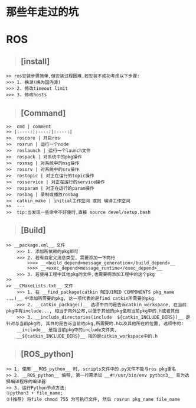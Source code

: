 # **__那些年走过的坑__**
# ROS

> ## [install]
    >> ros安装步骤简单,但安装过程困难,若安装不成功考虑以下步骤:
    >>> 1. 换源(换为国内源)
    >>> 2. 修改timeout limit
    >>> 3. 修改hosts

> ## [Command]
    >>  cmd | comment
    >> |:----:|:----:|:----:|
    >>  roscore | 开启ros 
    >>  rosrun | 运行一个node
    >>  roslaunch | 运行一个launch文件
    >>  rospack | 对系统中的pkg操作
    >>  rosmsg | 对系统中的msg操作
    >>  rossrv | 对系统中的srv操作
    >>  rostopic | 对正在运行的topic操作
    >>  rosservice | 对正在运行的service操作
    >>  rosparam | 对正在运行的param操作
    >>  rosbag | 录制或播放rosbag
    >>  catkin_make | initial工作空间 或则 编译工作空间
    >>  ---
    >>  tip:当发现一些命令不好使时,直接 source devel/setup.bash


> ## [Build]
    >> __package.xml__ 文件
        >>> 1. 添加所依赖的pkg即可
        >>> 2. 若有自定义消息类型, 需要添加一下两行
            >>>> __<build_depend>message_generation</build_depend>__
            >>>> __<exec_depend>message_runtime</exec_depend>__
        >>> 3. 若使用工程中其他pkg的文件,也需要啊添加工程中的这个pkg
    >>
    >> __CMakeLists.txt__ 文件
        >>> 1. 在 __find_package(catkin REQUIRED COMPONENTS pkg_name ...)__ 中添加所需要的pkg, 这一项代表的是find catkin所需要的pkg
        >>> 2. __catkin_package()__ 选项中目的是告诉catkin_workspace, 在当前pkg中有include..., 相当于向外公布,以便于其他的pkg使用当前pkg中的.h或者其他
        >>> 3. __include_directories(include  ${catkin_INCLUDE_DIRS})__ 是针对与当前pkg的, 其目的是告诉当前的pkg,所需要的.h以及其他所在的位置, 选项中的:  
        __include__ 是指当前pkg中的include文件夹,   
        __${catkin_INCLUDE_DIRS}__ 指的是catkin_workspace中的.h

> ## [ROS_python]
    >> 1. 使用 __ROS_python__ 时, scripts文件中的.py文件不能与ros pkg重名
    >> 2. __ROS_python__ 编程, 第一行需添加 __#!/usr/bin/env python3__ 意为选择编译程序的编译器
    >> 3. 运行Python节点方法:  
    ①python3 + file_name;  
    ②(推荐) 将file chmod 755 为可执行文件, 然后 rosrun pkg_name file_name